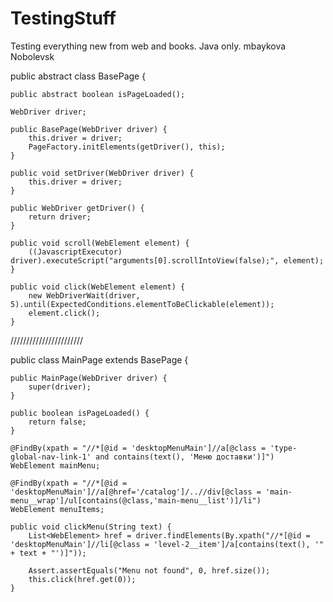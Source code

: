 # TestingStuff
Testing everything new from web and books. Java only.
mbaykova
Nobolevsk

public abstract class BasePage {

    public abstract boolean isPageLoaded();

    WebDriver driver;

    public BasePage(WebDriver driver) {
        this.driver = driver;
        PageFactory.initElements(getDriver(), this);
    }

    public void setDriver(WebDriver driver) {
        this.driver = driver;
    }

    public WebDriver getDriver() {
        return driver;
    }

    public void scroll(WebElement element) {
        ((JavascriptExecutor) driver).executeScript("arguments[0].scrollIntoView(false);", element);
    }

    public void click(WebElement element) {
        new WebDriverWait(driver, 5).until(ExpectedConditions.elementToBeClickable(element));
        element.click();
    }

///////////////////////

public class MainPage extends BasePage {


    public MainPage(WebDriver driver) {
        super(driver);
    }

    public boolean isPageLoaded() {
        return false;
    }

    @FindBy(xpath = "//*[@id = 'desktopMenuMain']//a[@class = 'type-global-nav-link-1' and contains(text(), 'Меню доставки')]")
    WebElement mainMenu;

    @FindBy(xpath = "//*[@id = 'desktopMenuMain']//a[@href='/catalog']/..//div[@class = 'main-menu__wrap']/ul[contains(@class,'main-menu__list')]/li")
    WebElement menuItems;

    public void clickMenu(String text) {
        List<WebElement> href = driver.findElements(By.xpath("//*[@id = 'desktopMenuMain']//li[@class = 'level-2__item']/a[contains(text(), '" + text + "')]"));

        Assert.assertEquals("Menu not found", 0, href.size());
        this.click(href.get(0));
    }
